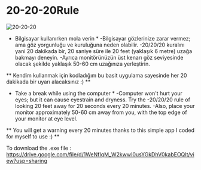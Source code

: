 # 20-20-20Rule

![20-20-20](https://github.com/aydinertas/20-20-20Rule/assets/96832846/f6c347d7-dd0d-4552-8895-e42a529e108b)

* Bilgisayar kullanırken mola verin *
-Bilgisayar gözlerinize zarar vermez; ama göz yorgunluğu ve kuruluğuna neden olabilir. 
-20/20/20 kuralını yani 20 dakikada bir, 20 saniye süre ile 20 feet (yaklaşık 6 metre) uzağa bakmayı deneyin. 
-Ayrıca monitörünüzün üst kenarı göz seviyesinde olacak şekilde yaklaşık 50-60 cm uzağınıza yerleştirin.

** Kendim kullanmak için kodladığım bu basit uygulama sayesinde her 20 dakikada bir uyarı alacaksınız :) **

* Take a break while using the computer *
-Computer won't hurt your eyes; but it can cause eyestrain and dryness.
Try the -20/20/20 rule of looking 20 feet away for 20 seconds every 20 minutes.
-Also, place your monitor approximately 50-60 cm away from you, with the top edge of your monitor at eye level.

** You will get a warning every 20 minutes thanks to this simple app I coded for myself to use :) **




To download the .exe file : https://drive.google.com/file/d/1WeNfIqM_W2kwwI0usYGkDhV0kabEOQlt/view?usp=sharing
